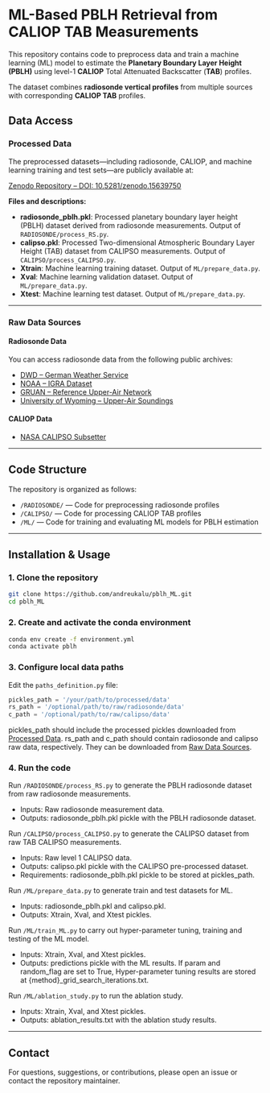 
# ML-Based PBLH Retrieval from CALIOP TAB Measurements

This repository contains code to preprocess data and train a machine learning (ML) model to estimate the **Planetary Boundary Layer Height (PBLH)** using level-1 **CALIOP** Total Attenuated Backscatter (**TAB**) profiles.

The dataset combines **radiosonde vertical profiles** from multiple sources with corresponding **CALIOP TAB** profiles.

## Data Access

### Processed Data

The preprocessed datasets—including radiosonde, CALIOP, and machine learning training and test sets—are publicly available at:

[Zenodo Repository – DOI: 10.5281/zenodo.15639750](https://zenodo.org/records/15639750)

**Files and descriptions:**

* **radiosonde\_pblh.pkl**: Processed planetary boundary layer height (PBLH) dataset derived from radiosonde measurements. Output of `RADIOSONDE/process_RS.py`.
* **calipso.pkl**: Processed Two-dimensional Atmospheric Boundary Layer Height (TAB) dataset from CALIPSO measurements. Output of `CALIPSO/process_CALIPSO.py`.
* **Xtrain**: Machine learning training dataset. Output of `ML/prepare_data.py`.
* **Xval**: Machine learning validation dataset. Output of `ML/prepare_data.py`.
* **Xtest**: Machine learning test dataset. Output of `ML/prepare_data.py`.

---

### Raw Data Sources

#### Radiosonde Data

You can access radiosonde data from the following public archives:

- [DWD – German Weather Service](https://opendata.dwd.de/)
- [NOAA – IGRA Dataset](https://www.ncei.noaa.gov/products/weather-balloon/integrated-global-radiosonde-archive)
- [GRUAN – Reference Upper-Air Network](https://www.gruan.org/data/measurements/sonde-launches)
- [University of Wyoming – Upper-Air Soundings](https://weather.uwyo.edu/upperair/sounding.html)

#### CALIOP Data

- [NASA CALIPSO Subsetter](https://subset.larc.nasa.gov/calipso/)

---

## Code Structure

The repository is organized as follows:

- `/RADIOSONDE/` — Code for preprocessing radiosonde profiles  
- `/CALIPSO/` — Code for processing CALIOP TAB profiles  
- `/ML/` — Code for training and evaluating ML models for PBLH estimation  

---

## Installation & Usage

### 1. Clone the repository

```bash
git clone https://github.com/andreukalu/pblh_ML.git
cd pblh_ML
````

### 2. Create and activate the conda environment

```bash
conda env create -f environment.yml
conda activate pblh
```

### 3. Configure local data paths

Edit the `paths_definition.py` file:

```python
pickles_path = '/your/path/to/processed/data'
rs_path = '/optional/path/to/raw/radiosonde/data'
c_path = '/optional/path/to/raw/calipso/data'
```

pickles_path should include the processed pickles downloaded from [Processed Data](#processed-data).
rs_path and c_path should contain radiosonde and calipso raw data, respectively. They can be downloaded from [Raw Data Sources](#raw-data-sources).

### 4. Run the code

Run `/RADIOSONDE/process_RS.py` to generate the PBLH radiosonde dataset from raw radiosonde measurements. 
* Inputs: Raw radiosonde measurement data.
* Outputs: radiosonde\_pblh.pkl pickle with the PBLH radiosonde dataset.

Run `/CALIPSO/process_CALIPSO.py` to generate the CALIPSO dataset from raw TAB CALIPSO measurements. 
* Inputs: Raw level 1 CALIPSO data.
* Outputs: calipso.pkl pickle with the CALIPSO pre-processed dataset.
* Requirements: radiosonde\_pblh.pkl pickle to be stored at pickles_path.

Run `/ML/prepare_data.py` to generate train and test datasets for ML.
* Inputs: radiosonde\_pblh.pkl and calipso.pkl.
* Outputs: Xtrain, Xval, and Xtest pickles.

Run `/ML/train_ML.py` to carry out hyper-parameter tuning, training and testing of the ML model. 
* Inputs: Xtrain, Xval, and Xtest pickles.
* Outputs: predictions pickle with the ML results. If param and random_flag are set to True, Hyper-parameter tuning results are stored at {method}_grid_search_iterations.txt.

Run `/ML/ablation_study.py` to run the ablation study.
* Inputs: Xtrain, Xval, and Xtest pickles.
* Outputs: ablation_results.txt with the ablation study results.

---

## Contact

For questions, suggestions, or contributions, please open an issue or contact the repository maintainer.
